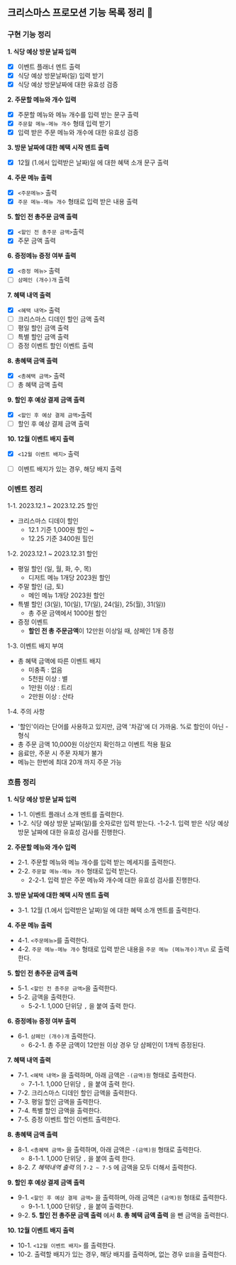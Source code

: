 ## 크리스마스 프로모션 기능 목록 정리 🎄


### 구현 기능 정리

**1. 식당 예상 방문 날짜 입력**

- [x] 이벤트 플래너 멘트 출력
- [x] 식당 예상 방문날짜(일) 입력 받기
- [x] 식당 예상 방문날짜에 대한 유효성 검증

**2. 주문할 메뉴와 개수 입력**

- [x] 주문할 메뉴와 메뉴 개수를 입력 받는 문구 출력
- [x] `주문할 메뉴-메뉴 개수` 형태 입력 받기
- [x] 입력 받은 주문 메뉴와 개수에 대한 유효성 검증

**3. 방문 날짜에 대한 혜택 시작 멘트 출력**

- [x] 12월 (1.에서 입력받은 날짜)일 에 대한 혜택 소개 문구 출력

**4. 주문 메뉴 출력**

- [x] `<주문메뉴>` 출력
- [x] `주문 메뉴-메뉴 개수` 형태로 입력 받은 내용 출력

**5. 할인 전 총주문 금액 출력**

- [x] `<할인 전 총주문 금액>`출력
- [x] 주문 금액 출력

**6. 증정메뉴 증정 여부 출력**

- [x] `<증정 메뉴>` 출력
- [ ] `샴페인 (개수)개` 출력

**7. 혜택 내역 출력**

- [x] `<혜택 내역>` 출력
- [ ] 크리스마스 디데인 할인 금액 출력
- [ ] 평일 할인 금액 출력
- [ ] 특별 할인 금액 출력
- [ ] 증정 이벤트 할인 이벤트 출력

**8. 총혜택 금액 출력**

- [x] `<총혜택 금액>` 출력
- [ ] 총 혜택 금액 출력

**9. 할인 후 예상 결제 금액 출력**

- [x] `<할인 후 예상 결제 금액>`출력
- [ ] 할인 후 예상 결제 금액 출력

**10. 12월 이벤트 배지 출력**

- [x] `<12월 이벤트 배지>` 출력
- [ ] 이벤트 배지가 있는 경우, 해당 배지 출력


### 이벤트 정리

1-1. 2023.12.1 ~ 2023.12.25 할인

- 크리스마스 디데이 할인
    - 12.1 기준 1,000원 할인 ~
    - 12.25 기준 3400원 힐인

1-2. 2023.12.1 ~ 2023.12.31 할인

- 평일 할인 (일, 월, 화, 수, 목)
    - 디저트 메뉴 1개당 2023원 할인
- 주말 할인 (금, 토)
    - 메인 메뉴 1개당 2023원 할인
- 특별 할인 (3(일), 10(일), 17(일), 24(일), 25(월), 31(일))
    - 총 주문 금액에서 1000원 할인
- 증정 이벤트
    - **할인 전 총 주문금액**이 12만원 이상일 때, 샴페인 1개 증정

1-3. 이벤트 배지 부여

- 총 혜택 금액에 따른 이벤트 배지
    - 미충족 : 없음
    - 5천원 이상 : 별
    - 1만원 이상 : 트리
    - 2만원 이상 : 산타

1-4. 주의 사항

- '할인'이라는 단어를 사용하고 있지만, 금액 '차감'에 더 가까움. %로 할인이 아닌 - 형식
- 총 주문 금액 10,000원 이상인지 확인하고 이벤트 적용 필요
- 음료만, 주문 시 주문 자체가 불가
- 메뉴는 한번에 최대 20개 까지 주문 가능 


### 흐름 정리


**1. 식당 예상 방문 날짜 입력**

- 1-1. 이벤트 플래너 소개 멘트를 출력한다.
- 1-2. 식당 예상 방문 날짜(일)를 숫자로만 입력 받는다.
    -1-2-1. 입력 받은 식당 예상 방문 날짜에 대한 유효성 검사를 진행한다.

**2. 주문할 메뉴와 개수 입력**

- 2-1. 주문할 메뉴와 메뉴 개수를 입력 받는 메세지를 출력한다.
- 2-2. `주문할 메뉴-메뉴 개수` 형태로 입력 받는다. 
    - 2-2-1. 입력 받은 주문 메뉴와 개수에 대한 유효성 검사를 진행한다.

**3. 방문 날짜에 대한 혜택 시작 멘트 출력**

- 3-1. 12월 (1.에서 입력받은 날짜)일 에 대한 혜택 소개 멘트를 출력한다.

**4. 주문 메뉴 출력**

- 4-1. `<주문메뉴>`를 출력한다.
- 4-2. `주문 메뉴-메뉴 개수` 형태로 입력 받은 내용을 `주문 메뉴 (메뉴개수)개\n` 로 출력한다.

**5. 할인 전 총주문 금액 출력**

- 5-1. `<할인 전 총주문 금액>`을 출력한다.
- 5-2. 금액을 출력한다. 
    - 5-2-1. 1,000 단위당 `,` 을 붙여 출력 한다.

**6. 증정메뉴 증정 여부 출력**

- 6-1. `샴페인 (개수)개` 출력한다.
    - 6-2-1. 총 주문 금액이 12만원 이상 경우 당 샴페인이 1개씩 증정된다.

**7. 혜택 내역 출력**

- 7-1. `<혜택 내역>` 을 출력하며, 아래 금액은 `-(금액)원` 형태로 출력한다.
    - 7-1-1. 1,000 단위당 `,` 을 붙여 출력 한다.
- 7-2. 크리스마스 디데인 할인 금액을 출력한다.
- 7-3. 평일 할인 금액을 출력한다.
- 7-4. 특별 할인 금액을 출력한다.
- 7-5. 증정 이벤트 할인 이벤트 출력한다.

**8. 총혜택 금액 출력**

- 8-1. `<총혜택 금액>` 을 출력하며, 아래 금액은 `-(금액)원` 형태로 출력한다.
    - 8-1-1. 1,000 단위당 `,` 을 붙여 출력 한다.
- 8-2. *7. 혜택내역 출력* 의 `7-2 ~ 7-5` 에 금액을 모두 더해서 출력한다.


**9. 할인 후 예상 결제 금액 출력**

- 9-1. `<할인 후 예상 결제 금액>` 을 출력하며, 아래 금액은 `(금액)원` 형태로 출력한다. 
    - 9-1-1. 1,000 단위당 `,` 을 붙여 출력한다.
- 9-2. **5. 할인 전 총주문 금액 출력** 에서 **8. 총 혜택 금액 출력** 을 뺀 금액을 출력한다.

**10. 12월 이벤트 배지 출력**

- 10-1. `<12월 이벤트 배지>` 를 출력한다.
- 10-2. 출력할 배지가 있는 경우, 해당 배지를 출력하며, 없는 경우 `없음`을 출력한다.